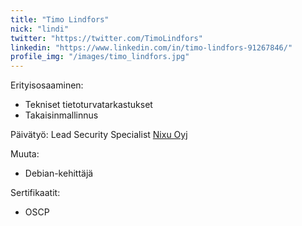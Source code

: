 ```yaml
---
title: "Timo Lindfors"
nick: "lindi"
twitter: "https://twitter.com/TimoLindfors"
linkedin: "https://www.linkedin.com/in/timo-lindfors-91267846/"
profile_img: "/images/timo_lindfors.jpg"
---
```


Erityisosaaminen:
* Tekniset tietoturvatarkastukset
* Takaisinmallinnus

Päivätyö: Lead Security Specialist [Nixu Oyj](https://www.nixu.com)

Muuta:
* Debian-kehittäjä

Sertifikaatit:
* OSCP
